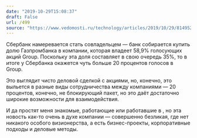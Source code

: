 ```yaml
---
date: "2019-10-29T15:08:37"
draft: False
url: /499
source: "https://www.vedomosti.ru/technology/articles/2019/10/29/814952-sberbank"
---
```


Сбербанк намеревается стать совладельцем  — банк собирается купить долю Газпромбанка в компании, которая владеет 58,9% голосующих акций  Group. Поскольку эта доля составляет в свою очередь 35%, то в итоге у Сбербанка окажется чуть больше 20 процентов голосов в  Group.

Это выглядит чисто деловой сделкой с акциями, но, конечно, это выльется в разные виды сотрудничества между компаниями — 20 процентов, конечно, не блокирующий пакет, но это даёт достаточно широкие возможности для взаимодействия.

И да простят меня знакомые, работающие или работавшие в , но эта новость как-то очень в духе компании — совершенно безликая, где нет никакого особого визионерства, а есть бизнес-проекты, корпоративные подходы и деловые методы.
